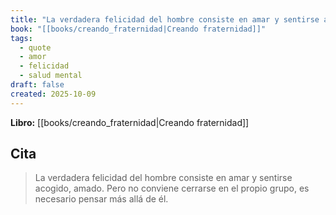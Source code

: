 ```yaml
---
title: "La verdadera felicidad del hombre consiste en amar y sentirse acogido, amado. Pe..."
book: "[[books/creando_fraternidad|Creando fraternidad]]"
tags:
  - quote
  - amor
  - felicidad
  - salud mental
draft: false
created: 2025-10-09
---
```


**Libro:** [[books/creando_fraternidad|Creando fraternidad]]

## Cita
> La verdadera felicidad del hombre consiste en amar y sentirse acogido, amado. Pero no conviene cerrarse en el propio grupo, es necesario pensar más allá de él.

